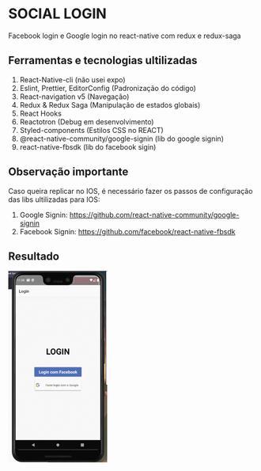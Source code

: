 # SOCIAL LOGIN
Facebook login e Google login no react-native com redux e redux-saga 

## Ferramentas e tecnologias ultilizadas
1. React-Native-cli (não usei expo)
2. Eslint, Prettier, EditorConfig (Padronização do código)
3. React-navigation v5 (Navegação)
4. Redux & Redux Saga (Manipulação de estados globais)
5. React Hooks
6. Reactotron (Debug em desenvolvimento)
7. Styled-components (Estilos CSS no REACT)
8. @react-native-community/google-signin (lib do google signin)
9. react-native-fbsdk (lib do facebook sigin)

## Observação importante
Caso queira replicar no IOS, é necessário fazer os passos de configuração das libs ultilizadas para IOS:
1. Google Signin: https://github.com/react-native-community/google-signin
2. Facebook Signin: https://github.com/facebook/react-native-fbsdk

## Resultado
<img width="200" alt="preview app" src="https://github.com/denisonfer/rn-social-login-redux-reduxsaga/blob/master/src/assets/resultado.gif">

